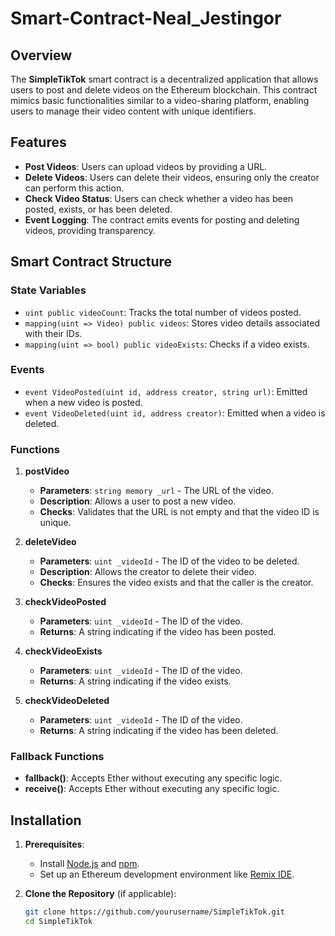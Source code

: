 # Smart-Contract-Neal_Jestingor

## Overview

The **SimpleTikTok** smart contract is a decentralized application that allows users to post and delete videos on the Ethereum blockchain. This contract mimics basic functionalities similar to a video-sharing platform, enabling users to manage their video content with unique identifiers.

## Features

- **Post Videos**: Users can upload videos by providing a URL.
- **Delete Videos**: Users can delete their videos, ensuring only the creator can perform this action.
- **Check Video Status**: Users can check whether a video has been posted, exists, or has been deleted.
- **Event Logging**: The contract emits events for posting and deleting videos, providing transparency.

## Smart Contract Structure

### State Variables

- `uint public videoCount`: Tracks the total number of videos posted.
- `mapping(uint => Video) public videos`: Stores video details associated with their IDs.
- `mapping(uint => bool) public videoExists`: Checks if a video exists.

### Events

- `event VideoPosted(uint id, address creator, string url)`: Emitted when a new video is posted.
- `event VideoDeleted(uint id, address creator)`: Emitted when a video is deleted.

### Functions

1. **postVideo**
   - **Parameters**: `string memory _url` - The URL of the video.
   - **Description**: Allows a user to post a new video.
   - **Checks**: Validates that the URL is not empty and that the video ID is unique.

2. **deleteVideo**
   - **Parameters**: `uint _videoId` - The ID of the video to be deleted.
   - **Description**: Allows the creator to delete their video.
   - **Checks**: Ensures the video exists and that the caller is the creator.

3. **checkVideoPosted**
   - **Parameters**: `uint _videoId` - The ID of the video.
   - **Returns**: A string indicating if the video has been posted.

4. **checkVideoExists**
   - **Parameters**: `uint _videoId` - The ID of the video.
   - **Returns**: A string indicating if the video exists.

5. **checkVideoDeleted**
   - **Parameters**: `uint _videoId` - The ID of the video.
   - **Returns**: A string indicating if the video has been deleted.

### Fallback Functions

- **fallback()**: Accepts Ether without executing any specific logic.
- **receive()**: Accepts Ether without executing any specific logic.

## Installation

1. **Prerequisites**: 
   - Install [Node.js](https://nodejs.org/) and [npm](https://www.npmjs.com/).
   - Set up an Ethereum development environment like [Remix IDE](https://remix.ethereum.org/).

2. **Clone the Repository** (if applicable):
   ```bash
   git clone https://github.com/yourusername/SimpleTikTok.git
   cd SimpleTikTok
